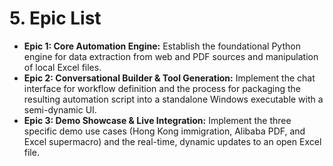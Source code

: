 # 5. Epic List

- **Epic 1: Core Automation Engine:** Establish the foundational Python engine for data extraction from web and PDF sources and manipulation of local Excel files.
- **Epic 2: Conversational Builder & Tool Generation:** Implement the chat interface for workflow definition and the process for packaging the resulting automation script into a standalone Windows executable with a semi-dynamic UI.
- **Epic 3: Demo Showcase & Live Integration:** Implement the three specific demo use cases (Hong Kong immigration, Alibaba PDF, and Excel supermacro) and the real-time, dynamic updates to an open Excel file.
